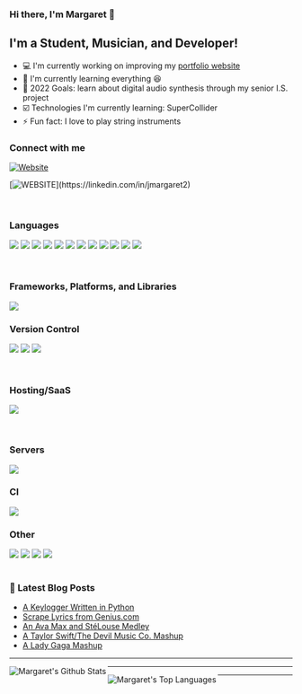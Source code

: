 ### Hi there, I'm Margaret :wave:

## I'm a Student, Musician, and Developer!
- :computer: I'm currently working on improving my [portfolio website][website]
- :seedling: I'm currently learning everything :laughing:
- :dart: 2022 Goals: learn about digital audio synthesis through my senior I.S. project
- :ballot_box_with_check: Technologies I'm currently learning: SuperCollider
- :zap: Fun fact: I love to play string instruments

### Connect with me
<p>

[![Website](https://img.shields.io/website?down_message=personal%20website&label=%20&style=for-the-badge&up_message=personal%20website&url=https%3A%2F%2Fjmargaret2.github.io)](https://jmargaret2.github.io)

[![WEBSITE](https://img.shields.io/badge/linkedin-%230077B5.svg?&style=for-the-badge&logo=linkedin&logoColor=white")](https://linkedin.com/in/jmargaret2)

</p>

<br />

### Languages

<p>
  <img src="https://img.shields.io/badge/c%20-%2300599C.svg?&style=for-the-badge&logo=c&logoColor=white"/>
  <img src="https://img.shields.io/badge/c++%20-%2300599C.svg?&style=for-the-badge&logo=c%2B%2B&ogoColor=white"/>
  <img src="https://img.shields.io/badge/c%23-%23239120.svg?style=for-the-badge&logo=c-sharp&logoColor=white"/>
  <img src="https://img.shields.io/badge/css3%20-%231572B6.svg?&style=for-the-badge&logo=css3&logoColor=white"/>
  <img src="https://img.shields.io/badge/haskell-%23000000.svg?&style=for-the-badge&logo=haskell&logoColor=white"/>
  <img src="https://img.shields.io/badge/html5%20-%23E34F26.svg?&style=for-the-badge&logo=html5&logoColor=white"/>
  <img src="https://img.shields.io/badge/java-%23000000.svg?&style=for-the-badge&logo=java&logoColor=white"/>
  <img src="https://img.shields.io/badge/javascript%20-%23323330.svg?&style=for-the-badge&logo=javascript&logoColor=%23F7DF1E"/>
  <img src="https://img.shields.io/badge/latex-%23008080.svg?style=for-the-badge&logo=latex&logoColor=white"/>
  <img src="https://img.shields.io/badge/markdown-%23000000.svg?&style=for-the-badge&logo=markdown&logoColor=white"/>
  <img src="https://img.shields.io/badge/python%20-%2314354C.svg?&style=for-the-badge&logo=python&logoColor=white"/>
  <img src="https://img.shields.io/badge/r-%23276DC3.svg?&style=for-the-badge&logo=r&logoColor=white"/>
</p>

<br />

### Frameworks, Platforms, and Libraries

<p>
  <img src="https://img.shields.io/badge/spring-%236DB33F.svg?style=for-the-badge&logo=spring&logoColor=white"/>
</p>

### Version Control

<p>
  <img src="https://img.shields.io/badge/bitbucket-%230047B3.svg?style=for-the-badge&logo=bitbucket&logoColor=white"/>
  <img src="https://img.shields.io/badge/git%20-%23F05033.svg?&style=for-the-badge&logo=git&logoColor=white"/>
  <img src="https://img.shields.io/badge/github%20-%23121011.svg?&style=for-the-badge&logo=github&logoColor=white"/>
</p>

<br />

### Hosting/SaaS

<p>
  <img src="https://img.shields.io/badge/AWS-%23FF9900.svg?style=for-the-badge&logo=amazon-aws&logoColor=white"/>
</p>

<br />

### Servers

<img src="https://img.shields.io/badge/Apache%20Maven-C71A36?style=for-the-badge&logo=Apache%20Maven&logoColor=white"/>

<br />

### CI

<img src="https://img.shields.io/badge/githubactions-%232671E5.svg?style=for-the-badge&logo=githubactions&logoColor=white"/>

<br />

### Other

<img src="https://img.shields.io/badge/docker-%230db7ed.svg?style=for-the-badge&logo=docker&logoColor=white"/>
<img src="https://img.shields.io/badge/jira-%230A0FFF.svg?style=for-the-badge&logo=jira&logoColor=white"/>
<img src="https://img.shields.io/badge/Postman-FF6C37?style=for-the-badge&logo=postman&logoColor=white">
<img src="https://img.shields.io/badge/-Swagger-%23Clojure?style=for-the-badge&logo=swagger&logoColor=white">

<br />
<br />

### :book: Latest Blog Posts
<!-- BLOG-POST-LIST:START -->
- [A Keylogger Written in Python](/2021/01/26/keylogger.html)
- [Scrape Lyrics from Genius.com](/2020/08/01/lyric-scraper.html)
- [An Ava Max and StéLouse Medley](/2020/07/08/sweet-but-psycho.html)
- [A Taylor Swift/The Devil Music Co. Mashup](/2020/06/20/sailboatbed.html)
- [A Lady Gaga Mashup](/2020/05/31/lady-gaga-mashup.html)
<!-- BLOG-POST-LIST:END -->

---

<img align="left" alt="Margaret's Github Stats" src="https://github-readme-stats.vercel.app/api?username=jmargaret2&show_icons=true&hide_border=true" />

---

<img align="left" alt="Margaret's Top Languages" src="https://github-readme-stats.vercel.app/api/top-langs/?username=jmargaret2" />

---

<!--START_SECTION:waka-->
<!--END_SECTION:waka-->

[website]: https://jmargaret2.github.io
